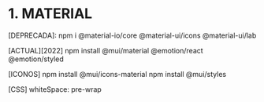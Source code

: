  
 # 1. MATERIAL
 
 [DEPRECADA]:
 npm i @material-io/core @material-ui/icons @material-ui/lab

[ACTUAL][2022]
 npm install @mui/material @emotion/react @emotion/styled

[ICONOS]
npm install @mui/icons-material
npm install @mui/styles

[CSS]
whiteSpace: pre-wrap




